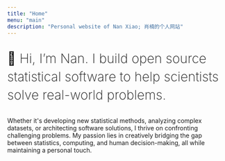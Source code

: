 ```yaml
---
title: "Home"
menu: "main"
description: "Personal website of Nan Xiao; 肖楠的个人网站"
---
```


<p class="tagline">
👋 Hi, I’m Nan. I build open source statistical software to
help scientists solve real-world problems.
</p>

Whether it's developing new statistical methods, analyzing complex datasets,
or architecting software solutions, I thrive on confronting
challenging problems. My passion lies in creatively bridging the gap
between statistics, computing, and human decision-making, all while
maintaining a personal touch.

<style>
.landing {
    font-family: var(--tw-prose-font-serif);
    font-weight: 450;
    font-size: 0.9375rem;
}

.tagline {
    font-family: var(--tw-prose-font-sans-serif);
    font-weight: 200;
    font-size: 30px;
    color: var(--tw-prose-headings);
    line-height: 1.4;
}

@media (max-width: 767.98px) {
    .tagline {
        font-size: 22px;
    }
}
</style>

